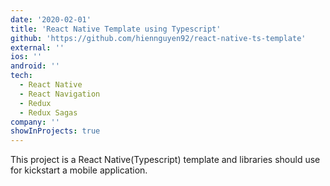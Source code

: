 ```yaml
---
date: '2020-02-01'
title: 'React Native Template using Typescript'
github: 'https://github.com/hiennguyen92/react-native-ts-template'
external: ''
ios: ''
android: ''
tech:
  - React Native
  - React Navigation
  - Redux
  - Redux Sagas
company: ''
showInProjects: true
---
```


This project is a React Native(Typescript) template and libraries should use for kickstart a mobile application.